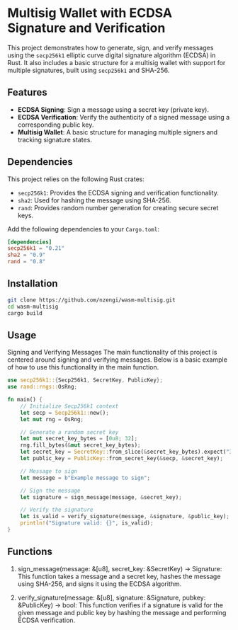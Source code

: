 # Multisig Wallet with ECDSA Signature and Verification

This project demonstrates how to generate, sign, and verify messages using the `secp256k1` elliptic curve digital signature algorithm (ECDSA) in Rust. It also includes a basic structure for a multisig wallet with support for multiple signatures, built using `secp256k1` and SHA-256.

## Features

- **ECDSA Signing**: Sign a message using a secret key (private key).
- **ECDSA Verification**: Verify the authenticity of a signed message using a corresponding public key.
- **Multisig Wallet**: A basic structure for managing multiple signers and tracking signature states.

## Dependencies

This project relies on the following Rust crates:

- `secp256k1`: Provides the ECDSA signing and verification functionality.
- `sha2`: Used for hashing the message using SHA-256.
- `rand`: Provides random number generation for creating secure secret keys.

Add the following dependencies to your `Cargo.toml`:

```toml
[dependencies]
secp256k1 = "0.21"
sha2 = "0.9"
rand = "0.8"
```
## Installation

```bash
git clone https://github.com/nzengi/wasm-multisig.git
cd wasm-multisig
cargo build
```

## Usage

Signing and Verifying Messages
The main functionality of this project is centered around signing and verifying messages. Below is a basic example of how to use this functionality in the main function.

```rust
use secp256k1::{Secp256k1, SecretKey, PublicKey};
use rand::rngs::OsRng;

fn main() {
    // Initialize Secp256k1 context
    let secp = Secp256k1::new();
    let mut rng = OsRng;

    // Generate a random secret key
    let mut secret_key_bytes = [0u8; 32];
    rng.fill_bytes(&mut secret_key_bytes);
    let secret_key = SecretKey::from_slice(&secret_key_bytes).expect("32-byte key expected");
    let public_key = PublicKey::from_secret_key(&secp, &secret_key);

    // Message to sign
    let message = b"Example message to sign";

    // Sign the message
    let signature = sign_message(message, &secret_key);

    // Verify the signature
    let is_valid = verify_signature(message, &signature, &public_key);
    println!("Signature valid: {}", is_valid);
}
```

## Functions

1. sign_message(message: &[u8], secret_key: &SecretKey) -> Signature: This function takes a message and a secret key, hashes the message using SHA-256, and signs it using the ECDSA algorithm.

2. verify_signature(message: &[u8], signature: &Signature, pubkey: &PublicKey) -> bool: This function verifies if a signature is valid for the given message and public key by hashing the message and performing ECDSA verification.




